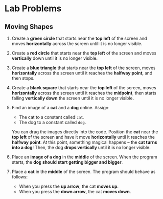 # Lab Problems

## Moving Shapes

1. Create a **green circle** that starts near the **top left** of the screen and moves **horizontally** across the screen until it is no longer visible.

2. Create a **red circle** that starts near the **top left** of the screen and moves **vertically** down until it is no longer visible.

3. Create a **blue triangle** that starts near the **top left** of the screen, moves **horizontally** across the screen until it reaches the **halfway point**, and then stops.

4. Create a **black square** that starts near the **top left** of the screen, moves **horizontally** across the screen until it reaches the **midpoint**, then starts falling **vertically down** the screen until it is no longer visible.

5. Find an image of a **cat** and a **dog** online. Assign:
   - The cat to a constant called `cat`.
   - The dog to a constant called `dog`.

   You can drag the images directly into the code. Position the **cat** near the **top left** of the screen and have it move **horizontally** until it reaches the **halfway point**. At this point, something magical happens – the **cat turns into a dog**! Then, the dog **drops vertically** until it is no longer visible.

6. Place an **image of a dog** in the **middle** of the screen. When the program starts, the **dog should start getting bigger and bigger**.

7. Place a **cat** in the **middle** of the screen. The program should behave as follows:
   - When you press the **up arrow**, the cat **moves up**.
   - When you press the **down arrow**, the cat **moves down**.
